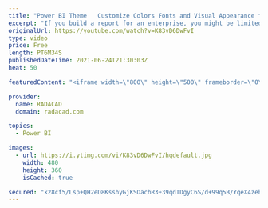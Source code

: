 ```yaml
---
title: "Power BI Theme   Customize Colors Fonts and Visual Appearance for Multiple Objects"
excerpt: "If you build a report for an enterprise, you might be limited to use the organization-approved colors. It is also useful to have your reports following a template of colors, and fonts, which might look like your signature of the report. In Power BI, you can do that with Theme. In this article, I’ll explain"
originalUrl: https://youtube.com/watch?v=K83vD6DwFvI
type: video
price: Free
length: PT6M34S
publishedDateTime: 2021-06-24T21:30:03Z
heat: 50

featuredContent: "<iframe width=\"800\" height=\"500\" frameborder=\"0\" src=\"https://www.youtube.com/embed/K83vD6DwFvI\" allow=\"accelerometer; autoplay; encrypted-media; gyroscope; picture-in-picture\" allowfullscreen></iframe>"

provider:
  name: RADACAD
  domain: radacad.com

topics:
  - Power BI

images:
  - url: https://i.ytimg.com/vi/K83vD6DwFvI/hqdefault.jpg
    width: 480
    height: 360
    isCached: true

secured: "k28cf5/Lsp+QH2eD8KsshyGjKSOachR3+39qdTDgyC6S/d+99q5B/YqeX4zehQK1k2q4wMSxNpiBxLzFqRXfFF7gwtBdxEOZjJ4L4n3DfcY1xA3zs/PRzeBDYLKul4/dug4To2+7qeooQe0b9kTjFI5DFA8YvjiiyO7VNFivtTnI8ToA0DCrcIcZmJH32Dc/XhT4I3mTWb1J/waTZCy/zsUmlAzkCB0h9EAwktLVU7bY2+3aGTzdAZJucx8pa390kpfMGYXbocIlPZrNb6yBc2Qu+s634EQ1ZwtXvrN3JA+qJn911qp9oyLdyxJuzE/TdH7nhK5r3wyPQl6ARRBdspeSligtINwhPW79iMi1hJBQko8elmfFchw0NaYELfSY1uFOajxznbJXs5rK3HKxRNSsYE6abOeR6hPkm10jbXw=;sujrYsLQS8Keb9hKtw0XEQ=="
---
```


